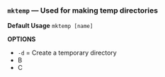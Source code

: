 ### `mktemp` — Used for making temp directories

**Default Usage**
	`mktemp [name]` 

**OPTIONS**
- `-d` = Create a temporary directory
- B
- C
